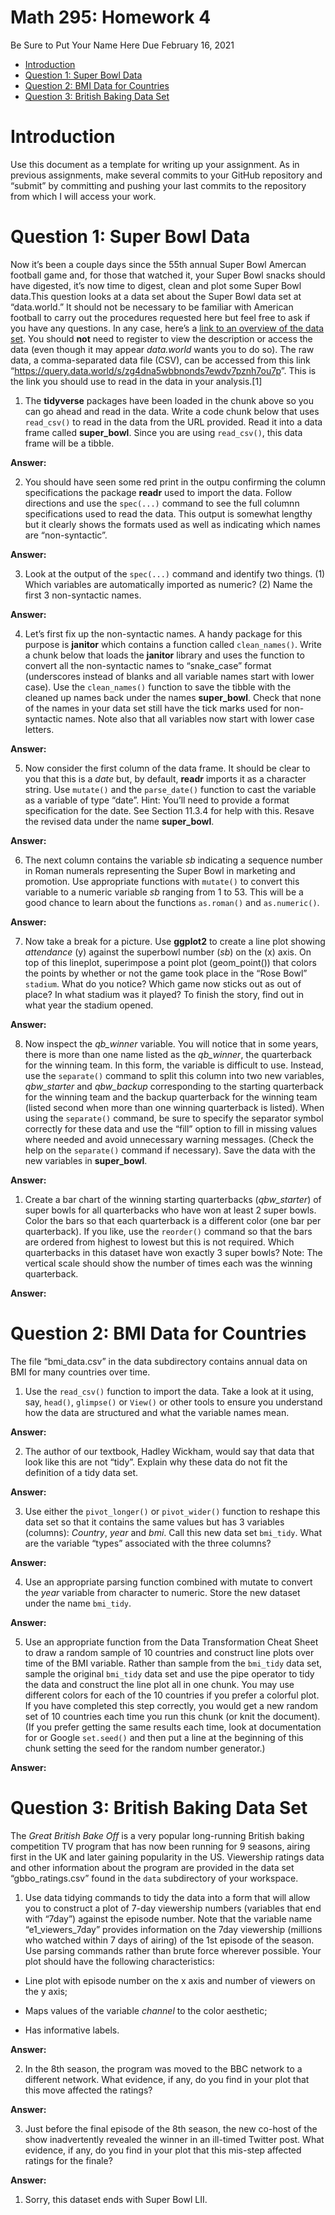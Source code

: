 Math 295: Homework 4
================
Be Sure to Put Your Name Here
Due February 16, 2021

  - [Introduction](#introduction)
  - [Question 1: Super Bowl Data](#question-1-super-bowl-data)
  - [Question 2: BMI Data for
    Countries](#question-2-bmi-data-for-countries)
  - [Question 3: British Baking Data
    Set](#question-3-british-baking-data-set)

# Introduction

Use this document as a template for writing up your assignment. As in
previous assignments, make several commits to your GitHub repository and
“submit” by committing and pushing your last commits to the repository
from which I will access your work.

# Question 1: Super Bowl Data

Now it’s been a couple days since the 55th annual Super Bowl Amercan
football game and, for those that watched it, your Super Bowl snacks
should have digested, it’s now time to digest, clean and plot some Super
Bowl data.This question looks at a data set about the Super Bowl data
set at “data.world.” It should not be necessary to be familiar with
American football to carry out the procedures requested here but feel
free to ask if you have any questions. In any case, here’s a [link to an
overview of the data
set](https://data.world/sports/history-of-the-super-bowl). You should
**not** need to register to view the description or access the data
(even though it may appear *data.world* wants you to do so). The raw
data, a comma-separated data file (CSV), can be accessed from this link
“<https://query.data.world/s/zg4dna5wbbnonds7ewdv7pznh7ou7p>”. This is
the link you should use to read in the data in your analysis.\[1\]

1.  The **tidyverse** packages have been loaded in the chunk above so
    you can go ahead and read in the data. Write a code chunk below that
    uses `read_csv()` to read in the data from the URL provided. Read it
    into a data frame called **super\_bowl**. Since you are using
    `read_csv()`, this data frame will be a tibble.

**Answer:**

2.  You should have seen some red print in the outpu confirming the
    column specifications the package **readr** used to import the data.
    Follow directions and use the `spec(...)` command to see the full
    columnn specifications used to read the data. This output is
    somewhat lengthy but it clearly shows the formats used as well as
    indicating which names are “non-syntactic”.

**Answer:**

3.  Look at the output of the `spec(...)` command and identify two
    things. (1) Which variables are automatically imported as numeric?
    (2) Name the first 3 non-syntactic names.

**Answer:**

4.  Let’s first fix up the non-syntactic names. A handy package for this
    purpose is **janitor** which contains a function called
    `clean_names()`. Write a chunk below that loads the **janitor**
    library and uses the function to convert all the non-syntactic names
    to “snake\_case” format (underscores instead of blanks and all
    variable names start with lower case). Use the `clean_names()`
    function to save the tibble with the cleaned up names back under the
    names **super\_bowl**. Check that none of the names in your data set
    still have the tick marks used for non-syntactic names. Note also
    that all variables now start with lower case letters.

**Answer:**

5.  Now consider the first column of the data frame. It should be clear
    to you that this is a *date* but, by default, **readr** imports it
    as a character string. Use `mutate()` and the `parse_date()`
    function to cast the variable as a variable of type “date”. Hint:
    You’ll need to provide a format specification for the date. See
    Section 11.3.4 for help with this. Resave the revised data under the
    name **super\_bowl**.

**Answer:**

6.  The next column contains the variable *sb* indicating a sequence
    number in Roman numerals representing the Super Bowl in marketing
    and promotion. Use appropriate functions with `mutate()` to convert
    this variable to a numeric variable *sb* ranging from 1 to 53. This
    will be a good chance to learn about the functions `as.roman()` and
    `as.numeric()`.

**Answer:**

7.  Now take a break for a picture. Use **ggplot2** to create a line
    plot showing *attendance* (y) against the superbowl number (*sb*) on
    the (x) axis. On top of this lineplot, superimpose a point plot
    (geom\_point()) that colors the points by whether or not the game
    took place in the “Rose Bowl” `stadium`. What do you notice? Which
    game now sticks out as out of place? In what stadium was it played?
    To finish the story, find out in what year the stadium opened.

**Answer:**

8.  Now inspect the *qb\_winner* variable. You will notice that in some
    years, there is more than one name listed as the *qb\_winner*, the
    quarterback for the winning team. In this form, the variable is
    difficult to use. Instead, use the `separate()` command to split
    this column into two new variables, *qbw\_starter* and *qbw\_backup*
    corresponding to the starting quarterback for the winning team and
    the backup quarterback for the winning team (listed second when more
    than one winning quarterback is listed). When using the `separate()`
    command, be sure to specify the separator symbol correctly for these
    data and use the “fill” option to fill in missing values where
    needed and avoid unnecessary warning messages. (Check the help on
    the `separate()` command if necessary). Save the data with the new
    variables in **super\_bowl**.

**Answer:**

1.  Create a bar chart of the winning starting quarterbacks
    (*qbw\_starter*) of super bowls for all quarterbacks who have won at
    least 2 super bowls. Color the bars so that each quarterback is a
    different color (one bar per quarterback). If you like, use the
    `reorder()` command so that the bars are ordered from highest to
    lowest but this is not required. Which quarterbacks in this dataset
    have won exactly 3 super bowls? Note: The vertical scale should show
    the number of times each was the winning quarterback.

**Answer:**

# Question 2: BMI Data for Countries

The file “bmi\_data.csv” in the data subdirectory contains annual data
on BMI for many countries over time.

1.  Use the `read_csv()` function to import the data. Take a look at it
    using, say, `head()`, `glimpse()` or `View()` or other tools to
    ensure you understand how the data are structured and what the
    variable names mean.

**Answer:**

2.  The author of our textbook, Hadley Wickham, would say that data that
    look like this are not “tidy”. Explain why these data do not fit the
    definition of a tidy data set.

**Answer:**

3.  Use either the `pivot_longer()` or `pivot_wider()` function to
    reshape this data set so that it contains the same values but has 3
    variables (columns): *Country*, *year* and *bmi*. Call this new data
    set `bmi_tidy`. What are the variable “types” associated with the
    three columns?

**Answer:**

4.  Use an appropriate parsing function combined with mutate to convert
    the *year* variable from character to numeric. Store the new dataset
    under the name `bmi_tidy`.

**Answer:**

5.  Use an appropriate function from the Data Transformation Cheat Sheet
    to draw a random sample of 10 countries and construct line plots
    over time of the BMI variable. Rather than sample from the
    `bmi_tidy` data set, sample the original `bmi_tidy` data set and use
    the pipe operator to tidy the data and construct the line plot all
    in one chunk. You may use different colors for each of the 10
    countries if you prefer a colorful plot. If you have completed this
    step correctly, you would get a new random set of 10 countries each
    time you run this chunk (or knit the document). (If you prefer
    getting the same results each time, look at documentation for or
    Google `set.seed()` and then put a line at the beginning of this
    chunk setting the seed for the random number generator.)

**Answer:**

# Question 3: British Baking Data Set

The *Great British Bake Off* is a very popular long-running British
baking competition TV program that has now been running for 9 seasons,
airing first in the UK and later gaining popularity in the US.
Viewership ratings data and other information about the program are
provided in the data set “gbbo\_ratings.csv” found in the `data`
subdirectory of your workspace.

1.  Use data tidying commands to tidy the data into a form that will
    allow you to construct a plot of 7-day viewership numbers (variables
    that end with “7day”) against the episode number. Note that the
    variable name “e1\_viewers\_7day” provides information on the 7day
    viewership (millions who watched within 7 days of airing) of the 1st
    episode of the season. Use parsing commands rather than brute force
    wherever possible. Your plot should have the following
    characteristics:

<!-- end list -->

  - Line plot with episode number on the x axis and number of viewers on
    the y axis;  

  - Maps values of the variable *channel* to the color aesthetic;

  - Has informative labels.

**Answer:**

2.  In the 8th season, the program was moved to the BBC network to a
    different network. What evidence, if any, do you find in your plot
    that this move affected the ratings?

**Answer:**

3.  Just before the final episode of the 8th season, the new co-host of
    the show inadvertently revealed the winner in an ill-timed Twitter
    post. What evidence, if any, do you find in your plot that this
    mis-step affected ratings for the finale?

**Answer:**

1.  Sorry, this dataset ends with Super Bowl LII.
